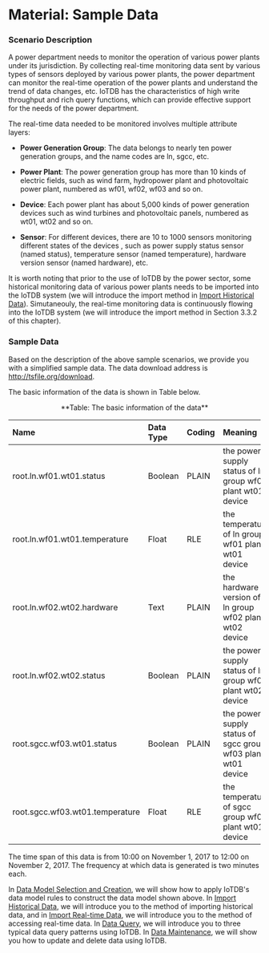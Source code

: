 # Material: Sample Data

### Scenario Description

A power department needs to monitor the operation of various power plants under its jurisdiction. By collecting real-time monitoring data sent by various types of sensors deployed by various power plants, the power department can monitor the real-time operation of the power plants and understand the trend of data changes, etc. IoTDB has the characteristics of high write throughput and rich query functions, which can provide effective support for the needs of the power department.

The real-time data needed to be monitored involves multiple attribute layers:

* **Power Generation Group**: The data belongs to nearly ten power generation groups, and the name codes are ln, sgcc, etc.

* **Power Plant**: The power generation group has more than 10 kinds of electric fields, such as wind farm, hydropower plant and photovoltaic power plant, numbered as wf01, wf02, wf03 and so on.

* **Device**: Each power plant has about 5,000 kinds of power generation devices such as wind turbines and photovoltaic panels, numbered as wt01, wt02 and so on.

* **Sensor**: For different devices, there are 10 to 1000 sensors monitoring different states of the devices , such as power supply status sensor (named status), temperature sensor (named temperature), hardware version sensor (named hardware), etc. 

It is worth noting that prior to the use of IoTDB by the power sector, some historical monitoring data of various power plants needs to be imported into the IoTDB system (we will introduce the import method in [Import Historical Data](需要连接到具体的网页链接Chapter3ImportHistoricalData)). Simutaneouly, the real-time monitoring data is continuously flowing into the IoTDB system (we will introduce the import method in Section 3.3.2 of this chapter). 

### Sample Data
Based on the description of the above sample scenarios, we provide you with a simplified sample data. The data download address is http://tsfile.org/download.

The basic information of the data is shown in Table below.
 
<center>**Table: The basic information of the data**

|Name  |Data Type|  Coding | Meaning |
|:---|:---|:---|:---|
|root.ln.wf01.wt01.status|   Boolean|PLAIN| the power supply status of  ln group wf01 plant wt01 device |
|root.ln.wf01.wt01.temperature  |Float|RLE| the temperature of ln group wf01 plant wt01 device|
|root.ln.wf02.wt02.hardware  |Text|PLAIN| the hardware version of ln group wf02 plant wt02 device|
|root.ln.wf02.wt02.status  |Boolean|PLAIN| the power supply status of  ln group wf02 plant wt02 device|
|root.sgcc.wf03.wt01.status|Boolean|PLAIN| the power supply status of  sgcc group wf03 plant wt01 device|
|root.sgcc.wf03.wt01.temperature   |Float|RLE| the temperature of sgcc group wf03 plant wt01 device|

</center>

The time span of this data is from 10:00 on November 1, 2017 to 12:00 on November 2, 2017. The frequency at which data is generated is two minutes each.

In [Data Model Selection and Creation](Chapter3DataModelSelectionandCreation), we will show how to apply IoTDB's data model rules to construct the data model shown above. In [Import Historical Data](Chapter3ImportHistoricalData), we will introduce you to the method of importing historical data, and in [Import Real-time Data](Chapter3ImportReal-timeData), we will introduce you to the method of accessing real-time data. In [Data Query](Chapter3DataQuery), we will introduce you to three typical data query patterns using IoTDB. In [Data Maintenance](Chapter3DataMaintenance), we will show you how to update and delete data using IoTDB.